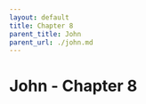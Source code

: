 ```yaml
---
layout: default
title: Chapter 8
parent_title: John
parent_url: ./john.md
---
```


# John - Chapter 8
